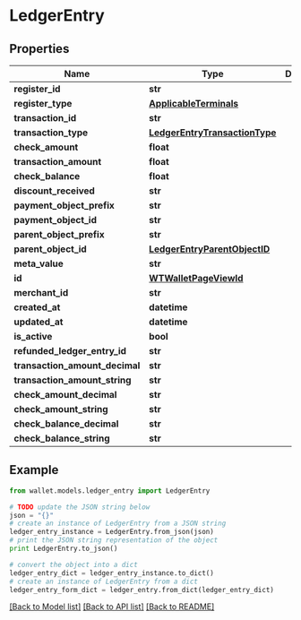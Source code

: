 # LedgerEntry


## Properties

Name | Type | Description | Notes
------------ | ------------- | ------------- | -------------
**register_id** | **str** |  | 
**register_type** | [**ApplicableTerminals**](ApplicableTerminals.md) |  | 
**transaction_id** | **str** |  | 
**transaction_type** | [**LedgerEntryTransactionType**](LedgerEntryTransactionType.md) |  | 
**check_amount** | **float** |  | 
**transaction_amount** | **float** |  | 
**check_balance** | **float** |  | 
**discount_received** | **str** |  | 
**payment_object_prefix** | **str** |  | 
**payment_object_id** | **str** |  | 
**parent_object_prefix** | **str** |  | 
**parent_object_id** | [**LedgerEntryParentObjectID**](LedgerEntryParentObjectID.md) |  | 
**meta_value** | **str** |  | 
**id** | [**WTWalletPageViewId**](WTWalletPageViewId.md) |  | 
**merchant_id** | **str** |  | 
**created_at** | **datetime** |  | 
**updated_at** | **datetime** |  | 
**is_active** | **bool** |  | 
**refunded_ledger_entry_id** | **str** |  | [optional] 
**transaction_amount_decimal** | **str** |  | 
**transaction_amount_string** | **str** |  | 
**check_amount_decimal** | **str** |  | 
**check_amount_string** | **str** |  | 
**check_balance_decimal** | **str** |  | 
**check_balance_string** | **str** |  | 

## Example

```python
from wallet.models.ledger_entry import LedgerEntry

# TODO update the JSON string below
json = "{}"
# create an instance of LedgerEntry from a JSON string
ledger_entry_instance = LedgerEntry.from_json(json)
# print the JSON string representation of the object
print LedgerEntry.to_json()

# convert the object into a dict
ledger_entry_dict = ledger_entry_instance.to_dict()
# create an instance of LedgerEntry from a dict
ledger_entry_form_dict = ledger_entry.from_dict(ledger_entry_dict)
```
[[Back to Model list]](../README.md#documentation-for-models) [[Back to API list]](../README.md#documentation-for-api-endpoints) [[Back to README]](../README.md)


